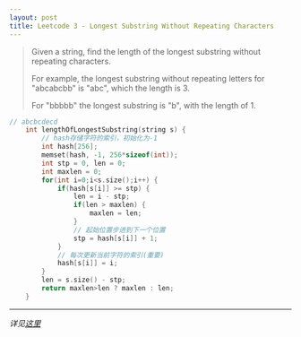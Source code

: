 ```yaml
---
layout: post
title: Leetcode 3 - Longest Substring Without Repeating Characters 
---
```


> Given a string, find the length of the longest substring without repeating characters. 
> 
> For example, the longest substring without repeating letters for "abcabcbb" is "abc", which the length is 3. 
> 
> For "bbbbb" the longest substring is "b", with the length of 1.


```C++
// abcbcdecd
    int lengthOfLongestSubstring(string s) {
        // hash存储字符的索引，初始化为-1
        int hash[256];
        memset(hash, -1, 256*sizeof(int));
        int stp = 0, len = 0;
        int maxlen = 0;
        for(int i=0;i<s.size();i++) {
            if(hash[s[i]] >= stp) {
                len = i - stp;
                if(len > maxlen) {
                    maxlen = len;
                }
                // 起始位置步进到下一个位置
                stp = hash[s[i]] + 1;
            }
            // 每次更新当前字符的索引(重要)
            hash[s[i]] = i;
        }
        len = s.size() - stp;
        return maxlen>len ? maxlen : len;
    }
```

---
*详见[这里](https://leetcode.com/discuss/29225/clean-c-code-by-using-hash)*
